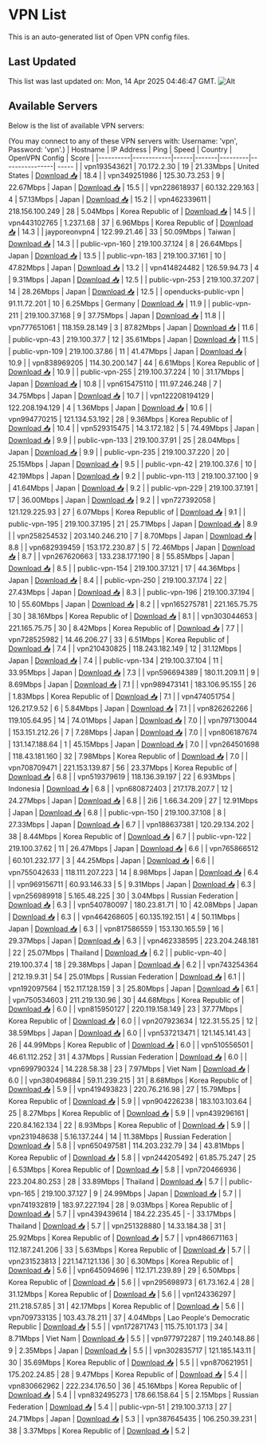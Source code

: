 # VPN List

This is an auto-generated list of Open VPN config files.

## Last Updated

This list was last updated on: Mon, 14 Apr 2025 04:46:47 GMT.
![Alt](https://repobeats.axiom.co/api/embed/186b98318ef1479477931607c1ad7d823f12451f.svg "Repobeats analytics image")

## Available Servers

Below is the list of available VPN servers:

(You may connect to any of these VPN servers with: Username: 'vpn', Password: 'vpn'.)
| Hostname | IP Address | Ping | Speed | Country | OpenVPN Config | Score |
|----------|------------|------|-------|---------|----------------| ----- |
| vpn193543621 | 70.172.2.30 | 19 | 21.33Mbps | United States | [Download 📥](./configs/server_0_US.ovpn) | 18.4 |
| vpn349251986 | 125.30.73.253 | 9 | 22.67Mbps | Japan | [Download 📥](./configs/server_1_JP.ovpn) | 15.5 |
| vpn228618937 | 60.132.229.163 | 4 | 57.13Mbps | Japan | [Download 📥](./configs/server_2_JP.ovpn) | 15.2 |
| vpn462339611 | 218.156.100.249 | 28 | 5.04Mbps | Korea Republic of | [Download 📥](./configs/server_3_KR.ovpn) | 14.5 |
| vpn443102765 | 1.237.1.68 | 37 | 6.96Mbps | Korea Republic of | [Download 📥](./configs/server_4_KR.ovpn) | 14.3 |
| jayporeonvpn4 | 122.99.21.46 | 33 | 50.09Mbps | Taiwan | [Download 📥](./configs/server_5_TW.ovpn) | 14.3 |
| public-vpn-160 | 219.100.37.124 | 8 | 26.64Mbps | Japan | [Download 📥](./configs/server_6_JP.ovpn) | 13.5 |
| public-vpn-183 | 219.100.37.161 | 10 | 47.82Mbps | Japan | [Download 📥](./configs/server_7_JP.ovpn) | 13.2 |
| vpn414824482 | 126.59.94.73 | 4 | 9.31Mbps | Japan | [Download 📥](./configs/server_8_JP.ovpn) | 12.5 |
| public-vpn-253 | 219.100.37.207 | 14 | 28.26Mbps | Japan | [Download 📥](./configs/server_9_JP.ovpn) | 12.5 |
| openducks-public-vpn | 91.11.72.201 | 10 | 6.25Mbps | Germany | [Download 📥](./configs/server_10_DE.ovpn) | 11.9 |
| public-vpn-211 | 219.100.37.168 | 9 | 37.75Mbps | Japan | [Download 📥](./configs/server_11_JP.ovpn) | 11.8 |
| vpn777651061 | 118.159.28.149 | 3 | 87.82Mbps | Japan | [Download 📥](./configs/server_12_JP.ovpn) | 11.6 |
| public-vpn-43 | 219.100.37.7 | 12 | 35.61Mbps | Japan | [Download 📥](./configs/server_13_JP.ovpn) | 11.5 |
| public-vpn-109 | 219.100.37.86 | 11 | 41.47Mbps | Japan | [Download 📥](./configs/server_14_JP.ovpn) | 10.9 |
| vpn838969205 | 114.30.200.147 | 44 | 6.61Mbps | Korea Republic of | [Download 📥](./configs/server_15_KR.ovpn) | 10.9 |
| public-vpn-255 | 219.100.37.224 | 10 | 31.17Mbps | Japan | [Download 📥](./configs/server_16_JP.ovpn) | 10.8 |
| vpn615475110 | 111.97.246.248 | 7 | 34.75Mbps | Japan | [Download 📥](./configs/server_17_JP.ovpn) | 10.7 |
| vpn122208194129 | 122.208.194.129 | 4 | 1.36Mbps | Japan | [Download 📥](./configs/server_18_JP.ovpn) | 10.6 |
| vpn994770215 | 121.134.53.192 | 28 | 9.36Mbps | Korea Republic of | [Download 📥](./configs/server_19_KR.ovpn) | 10.4 |
| vpn529315475 | 14.3.172.182 | 5 | 74.49Mbps | Japan | [Download 📥](./configs/server_20_JP.ovpn) | 9.9 |
| public-vpn-133 | 219.100.37.91 | 25 | 28.04Mbps | Japan | [Download 📥](./configs/server_21_JP.ovpn) | 9.9 |
| public-vpn-235 | 219.100.37.220 | 20 | 25.15Mbps | Japan | [Download 📥](./configs/server_22_JP.ovpn) | 9.5 |
| public-vpn-42 | 219.100.37.6 | 10 | 42.19Mbps | Japan | [Download 📥](./configs/server_23_JP.ovpn) | 9.2 |
| public-vpn-113 | 219.100.37.100 | 9 | 41.64Mbps | Japan | [Download 📥](./configs/server_24_JP.ovpn) | 9.2 |
| public-vpn-229 | 219.100.37.191 | 17 | 36.00Mbps | Japan | [Download 📥](./configs/server_25_JP.ovpn) | 9.2 |
| vpn727392058 | 121.129.225.93 | 27 | 6.07Mbps | Korea Republic of | [Download 📥](./configs/server_26_KR.ovpn) | 9.1 |
| public-vpn-195 | 219.100.37.195 | 21 | 25.71Mbps | Japan | [Download 📥](./configs/server_27_JP.ovpn) | 8.9 |
| vpn258254532 | 203.140.246.210 | 7 | 8.70Mbps | Japan | [Download 📥](./configs/server_28_JP.ovpn) | 8.8 |
| vpn682939459 | 153.172.230.87 | 5 | 72.46Mbps | Japan | [Download 📥](./configs/server_29_JP.ovpn) | 8.7 |
| vpn267620663 | 133.238.177.190 | 8 | 55.85Mbps | Japan | [Download 📥](./configs/server_30_JP.ovpn) | 8.5 |
| public-vpn-154 | 219.100.37.121 | 17 | 44.36Mbps | Japan | [Download 📥](./configs/server_31_JP.ovpn) | 8.4 |
| public-vpn-250 | 219.100.37.174 | 22 | 27.43Mbps | Japan | [Download 📥](./configs/server_32_JP.ovpn) | 8.3 |
| public-vpn-196 | 219.100.37.194 | 10 | 55.60Mbps | Japan | [Download 📥](./configs/server_33_JP.ovpn) | 8.2 |
| vpn165275781 | 221.165.75.75 | 30 | 38.16Mbps | Korea Republic of | [Download 📥](./configs/server_34_KR.ovpn) | 8.1 |
| vpn303044653 | 221.165.75.75 | 30 | 8.42Mbps | Korea Republic of | [Download 📥](./configs/server_35_KR.ovpn) | 7.7 |
| vpn728525982 | 14.46.206.27 | 33 | 6.51Mbps | Korea Republic of | [Download 📥](./configs/server_36_KR.ovpn) | 7.4 |
| vpn210430825 | 118.243.182.149 | 12 | 31.12Mbps | Japan | [Download 📥](./configs/server_37_JP.ovpn) | 7.4 |
| public-vpn-134 | 219.100.37.104 | 11 | 33.95Mbps | Japan | [Download 📥](./configs/server_38_JP.ovpn) | 7.3 |
| vpn596694389 | 180.11.209.11 | 9 | 8.69Mbps | Japan | [Download 📥](./configs/server_39_JP.ovpn) | 7.1 |
| vpn989473141 | 183.106.95.155 | 26 | 1.83Mbps | Korea Republic of | [Download 📥](./configs/server_40_KR.ovpn) | 7.1 |
| vpn474051754 | 126.217.9.52 | 6 | 5.84Mbps | Japan | [Download 📥](./configs/server_41_JP.ovpn) | 7.1 |
| vpn826262266 | 119.105.64.95 | 14 | 74.01Mbps | Japan | [Download 📥](./configs/server_42_JP.ovpn) | 7.0 |
| vpn797130044 | 153.151.212.26 | 7 | 7.28Mbps | Japan | [Download 📥](./configs/server_43_JP.ovpn) | 7.0 |
| vpn806187674 | 131.147.188.64 | 1 | 45.15Mbps | Japan | [Download 📥](./configs/server_44_JP.ovpn) | 7.0 |
| vpn264501698 | 118.43.181.160 | 32 | 7.98Mbps | Korea Republic of | [Download 📥](./configs/server_45_KR.ovpn) | 7.0 |
| vpn708709471 | 221.153.139.87 | 56 | 23.37Mbps | Korea Republic of | [Download 📥](./configs/server_46_KR.ovpn) | 6.8 |
| vpn519379619 | 118.136.39.197 | 22 | 6.93Mbps | Indonesia | [Download 📥](./configs/server_47_ID.ovpn) | 6.8 |
| vpn680872403 | 217.178.207.7 | 12 | 24.27Mbps | Japan | [Download 📥](./configs/server_48_JP.ovpn) | 6.8 |
| 2i6 | 1.66.34.209 | 27 | 12.91Mbps | Japan | [Download 📥](./configs/server_49_JP.ovpn) | 6.8 |
| public-vpn-150 | 219.100.37.108 | 8 | 27.33Mbps | Japan | [Download 📥](./configs/server_50_JP.ovpn) | 6.7 |
| vpn188637381 | 120.29.134.202 | 38 | 8.44Mbps | Korea Republic of | [Download 📥](./configs/server_51_KR.ovpn) | 6.7 |
| public-vpn-122 | 219.100.37.62 | 11 | 26.47Mbps | Japan | [Download 📥](./configs/server_52_JP.ovpn) | 6.6 |
| vpn765866512 | 60.101.232.177 | 3 | 44.25Mbps | Japan | [Download 📥](./configs/server_53_JP.ovpn) | 6.6 |
| vpn755042633 | 118.111.207.223 | 14 | 8.98Mbps | Japan | [Download 📥](./configs/server_54_JP.ovpn) | 6.4 |
| vpn969156711 | 60.93.146.33 | 5 | 9.31Mbps | Japan | [Download 📥](./configs/server_55_JP.ovpn) | 6.3 |
| vpn256989918 | 5.165.48.225 | 30 | 3.04Mbps | Russian Federation | [Download 📥](./configs/server_56_RU.ovpn) | 6.3 |
| vpn540780097 | 180.23.81.71 | 10 | 42.08Mbps | Japan | [Download 📥](./configs/server_57_JP.ovpn) | 6.3 |
| vpn464268605 | 60.135.192.151 | 4 | 50.11Mbps | Japan | [Download 📥](./configs/server_58_JP.ovpn) | 6.3 |
| vpn817586559 | 153.130.165.59 | 16 | 29.37Mbps | Japan | [Download 📥](./configs/server_59_JP.ovpn) | 6.3 |
| vpn462338595 | 223.204.248.181 | 22 | 25.07Mbps | Thailand | [Download 📥](./configs/server_60_TH.ovpn) | 6.2 |
| public-vpn-40 | 219.100.37.4 | 18 | 29.38Mbps | Japan | [Download 📥](./configs/server_61_JP.ovpn) | 6.2 |
| vpn743254364 | 212.19.9.31 | 54 | 25.01Mbps | Russian Federation | [Download 📥](./configs/server_62_RU.ovpn) | 6.1 |
| vpn192097564 | 152.117.128.159 | 3 | 25.80Mbps | Japan | [Download 📥](./configs/server_63_JP.ovpn) | 6.1 |
| vpn750534603 | 211.219.130.96 | 30 | 44.68Mbps | Korea Republic of | [Download 📥](./configs/server_64_KR.ovpn) | 6.0 |
| vpn815950127 | 220.119.158.149 | 23 | 37.77Mbps | Korea Republic of | [Download 📥](./configs/server_65_KR.ovpn) | 6.0 |
| vpn207923634 | 122.31.55.25 | 12 | 38.59Mbps | Japan | [Download 📥](./configs/server_66_JP.ovpn) | 6.0 |
| vpn537213471 | 121.145.141.43 | 26 | 44.99Mbps | Korea Republic of | [Download 📥](./configs/server_67_KR.ovpn) | 6.0 |
| vpn510556501 | 46.61.112.252 | 31 | 4.37Mbps | Russian Federation | [Download 📥](./configs/server_68_RU.ovpn) | 6.0 |
| vpn699790324 | 14.228.58.38 | 23 | 7.97Mbps | Viet Nam | [Download 📥](./configs/server_69_VN.ovpn) | 6.0 |
| vpn380496884 | 59.11.239.215 | 31 | 8.68Mbps | Korea Republic of | [Download 📥](./configs/server_70_KR.ovpn) | 5.9 |
| vpn419493823 | 220.76.216.98 | 27 | 15.79Mbps | Korea Republic of | [Download 📥](./configs/server_71_KR.ovpn) | 5.9 |
| vpn904226238 | 183.103.103.64 | 25 | 8.27Mbps | Korea Republic of | [Download 📥](./configs/server_72_KR.ovpn) | 5.9 |
| vpn439296161 | 220.84.162.134 | 22 | 8.93Mbps | Korea Republic of | [Download 📥](./configs/server_73_KR.ovpn) | 5.9 |
| vpn231948638 | 5.16.137.244 | 14 | 11.38Mbps | Russian Federation | [Download 📥](./configs/server_74_RU.ovpn) | 5.8 |
| vpn650497581 | 114.203.232.79 | 34 | 43.81Mbps | Korea Republic of | [Download 📥](./configs/server_75_KR.ovpn) | 5.8 |
| vpn244205492 | 61.85.75.247 | 25 | 6.53Mbps | Korea Republic of | [Download 📥](./configs/server_76_KR.ovpn) | 5.8 |
| vpn720466936 | 223.204.80.253 | 28 | 33.89Mbps | Thailand | [Download 📥](./configs/server_77_TH.ovpn) | 5.7 |
| public-vpn-165 | 219.100.37.127 | 9 | 24.99Mbps | Japan | [Download 📥](./configs/server_78_JP.ovpn) | 5.7 |
| vpn741932819 | 183.97.227.194 | 28 | 9.03Mbps | Korea Republic of | [Download 📥](./configs/server_79_KR.ovpn) | 5.7 |
| vpn439439614 | 184.22.235.45 | - | 33.17Mbps | Thailand | [Download 📥](./configs/server_80_TH.ovpn) | 5.7 |
| vpn251328880 | 14.33.184.38 | 31 | 25.92Mbps | Korea Republic of | [Download 📥](./configs/server_81_KR.ovpn) | 5.7 |
| vpn486671163 | 112.187.241.206 | 33 | 5.63Mbps | Korea Republic of | [Download 📥](./configs/server_82_KR.ovpn) | 5.7 |
| vpn231523813 | 221.147.121.136 | 30 | 6.30Mbps | Korea Republic of | [Download 📥](./configs/server_83_KR.ovpn) | 5.6 |
| vpn645094696 | 112.171.239.89 | 29 | 6.50Mbps | Korea Republic of | [Download 📥](./configs/server_84_KR.ovpn) | 5.6 |
| vpn295698973 | 61.73.162.4 | 28 | 31.12Mbps | Korea Republic of | [Download 📥](./configs/server_85_KR.ovpn) | 5.6 |
| vpn124336297 | 211.218.57.85 | 31 | 42.17Mbps | Korea Republic of | [Download 📥](./configs/server_86_KR.ovpn) | 5.6 |
| vpn709733135 | 103.43.78.211 | 37 | 4.04Mbps | Lao People's Democratic Republic | [Download 📥](./configs/server_87_LA.ovpn) | 5.5 |
| vpn172871743 | 115.75.101.173 | 34 | 8.71Mbps | Viet Nam | [Download 📥](./configs/server_88_VN.ovpn) | 5.5 |
| vpn977972287 | 119.240.148.86 | 9 | 2.35Mbps | Japan | [Download 📥](./configs/server_89_JP.ovpn) | 5.5 |
| vpn302835717 | 121.185.143.11 | 30 | 35.69Mbps | Korea Republic of | [Download 📥](./configs/server_90_KR.ovpn) | 5.5 |
| vpn870621951 | 175.202.24.85 | 28 | 9.47Mbps | Korea Republic of | [Download 📥](./configs/server_91_KR.ovpn) | 5.4 |
| vpn830662962 | 222.234.176.50 | 36 | 45.16Mbps | Korea Republic of | [Download 📥](./configs/server_92_KR.ovpn) | 5.4 |
| vpn832495273 | 178.66.158.64 | 5 | 2.15Mbps | Russian Federation | [Download 📥](./configs/server_93_RU.ovpn) | 5.4 |
| public-vpn-51 | 219.100.37.13 | 27 | 24.71Mbps | Japan | [Download 📥](./configs/server_94_JP.ovpn) | 5.3 |
| vpn387645435 | 106.250.39.231 | 38 | 3.37Mbps | Korea Republic of | [Download 📥](./configs/server_95_KR.ovpn) | 5.2 |
